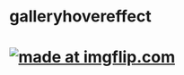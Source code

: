 # galleryhovereffect
<h1><a href="https://imgflip.com/gif/3by8hz"><img src="https://i.imgflip.com/3by8hz.gif" title="made at imgflip.com"/></a><h1>
